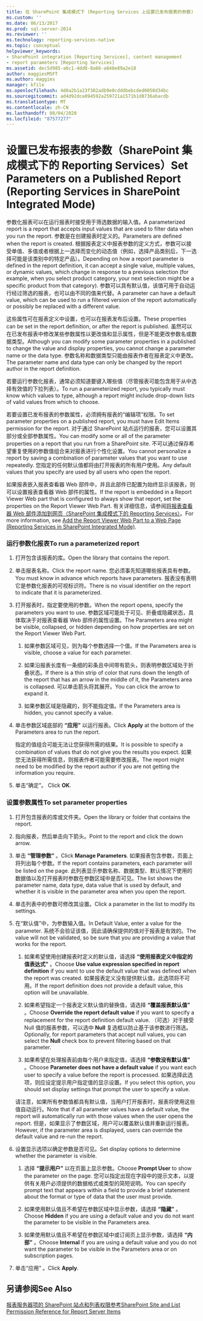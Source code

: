```yaml
---
title: 在 SharePoint 集成模式下 (Reporting Services 上设置已发布报表的参数) |Microsoft Docs
ms.custom: ''
ms.date: 06/13/2017
ms.prod: sql-server-2014
ms.reviewer: ''
ms.technology: reporting-services-native
ms.topic: conceptual
helpviewer_keywords:
- SharePoint integration [Reporting Services], content management
- report parameters [Reporting Services]
ms.assetid: dec5d985-a6c1-4dd8-8a66-a848e89a2e18
author: maggiesMSFT
ms.author: maggies
manager: kfile
ms.openlocfilehash: 4d0a2b1a23f382adb9e0cdddbebcded0050d34bc
ms.sourcegitcommit: ad4d92dce894592a259721a1571b1d8736abacdb
ms.translationtype: MT
ms.contentlocale: zh-CN
ms.lasthandoff: 08/04/2020
ms.locfileid: "87577277"
---
```

# <a name="set-parameters-on-a-published-report-reporting-services-in-sharepoint-integrated-mode"></a><span data-ttu-id="dcab5-102">设置已发布报表的参数（SharePoint 集成模式下的 Reporting Services）</span><span class="sxs-lookup"><span data-stu-id="dcab5-102">Set Parameters on a Published Report (Reporting Services in SharePoint Integrated Mode)</span></span>
  <span data-ttu-id="dcab5-103">参数化报表可以在运行报表时接受用于筛选数据的输入值。</span><span class="sxs-lookup"><span data-stu-id="dcab5-103">A parameterized report is a report that accepts input values that are used to filter data when you run the report.</span></span> <span data-ttu-id="dcab5-104">参数是在创建报表时定义的。</span><span class="sxs-lookup"><span data-stu-id="dcab5-104">Parameters are defined when the report is created.</span></span> <span data-ttu-id="dcab5-105">根据报表定义中报表参数的定义方式，参数可以接受单值、多值或者根据上一选择而变化的动态值（例如，选择产品类别后，下一选择可能是该类别中的特定产品）。</span><span class="sxs-lookup"><span data-stu-id="dcab5-105">Depending on how a report parameter is defined in the report definition, it can accept a single value, multiple values, or dynamic values, which change in response to a previous selection (for example, when you select product category, your next selection might be a specific product from that category).</span></span> <span data-ttu-id="dcab5-106">参数可以具有默认值，该值可用于自动运行经过筛选的报表，也可以由不同的值来代替。</span><span class="sxs-lookup"><span data-stu-id="dcab5-106">A parameter can have a default value, which can be used to run a filtered version of the report automatically or possibly be replaced with a different value.</span></span>  
  
 <span data-ttu-id="dcab5-107">这些属性可在报表定义中设置，也可以在报表发布后设置。</span><span class="sxs-lookup"><span data-stu-id="dcab5-107">These properties can be set in the report definition, or after the report is published.</span></span> <span data-ttu-id="dcab5-108">虽然可以在已发布报表中修改某些参数属性以更改值和显示属性，但是不能更改参数名或数据类型。</span><span class="sxs-lookup"><span data-stu-id="dcab5-108">Although you can modify some parameter properties in a published to change the value and display properties, you cannot change a parameter name or the data type.</span></span> <span data-ttu-id="dcab5-109">参数名称和数据类型只能由报表作者在报表定义中更改。</span><span class="sxs-lookup"><span data-stu-id="dcab5-109">The parameter name and data type can only be changed by the report author in the report definition.</span></span>  
  
 <span data-ttu-id="dcab5-110">若要运行参数化报表，通常必须知道要键入哪些值（尽管报表可能包含用于从中选择有效值的下拉列表）。</span><span class="sxs-lookup"><span data-stu-id="dcab5-110">To run a parameterized report, you typically must know which values to type, although a report might include drop-down lists of valid values from which to choose.</span></span>  
  
 <span data-ttu-id="dcab5-111">若要设置已发布报表的参数属性，必须拥有报表的“编辑项”权限。</span><span class="sxs-lookup"><span data-stu-id="dcab5-111">To set parameter properties on a published report, you must have Edit Items permission for the report.</span></span> <span data-ttu-id="dcab5-112">对于通过 SharePoint 站点运行的报表，您可以设置其部分或全部参数属性。</span><span class="sxs-lookup"><span data-stu-id="dcab5-112">You can modify some or all of the parameter properties on a report that you run from a SharePoint site.</span></span> <span data-ttu-id="dcab5-113">不可以通过保存希望重复使用的参数值组合来对报表进行个性化设置。</span><span class="sxs-lookup"><span data-stu-id="dcab5-113">You cannot personalize a report by saving a combination of parameter values that you want to use repeatedly.</span></span> <span data-ttu-id="dcab5-114">您指定的任何默认值都将由打开报表的所有用户使用。</span><span class="sxs-lookup"><span data-stu-id="dcab5-114">Any default values that you specify are used by all users who open the report.</span></span>  
  
 <span data-ttu-id="dcab5-115">如果报表嵌入报表查看器 Web 部件中，并且此部件已配置为始终显示该报表，则可以设置报表查看器 Web 部件的属性。</span><span class="sxs-lookup"><span data-stu-id="dcab5-115">If the report is embedded in a Report Viewer Web part that is configured to always show that report, set the properties on the Report Viewer Web Part.</span></span> <span data-ttu-id="dcab5-116">有关详细信息，请参阅[将报表查看器 Web 部件添加到网页（SharePoint 集成模式下的 Reporting Services）](../report-server-sharepoint/add-reporting-services-content-types-to-a-sharepoint-library.md)。</span><span class="sxs-lookup"><span data-stu-id="dcab5-116">For more information, see [Add the Report Viewer Web Part to a Web Page &#40;Reporting Services in SharePoint Integrated Mode&#41;](../report-server-sharepoint/add-reporting-services-content-types-to-a-sharepoint-library.md).</span></span>  
  
### <a name="to-run-a-parameterized-report"></a><span data-ttu-id="dcab5-117">运行参数化报表</span><span class="sxs-lookup"><span data-stu-id="dcab5-117">To run a parameterized report</span></span>  
  
1.  <span data-ttu-id="dcab5-118">打开包含该报表的库。</span><span class="sxs-lookup"><span data-stu-id="dcab5-118">Open the library that contains the report.</span></span>  
  
2.  <span data-ttu-id="dcab5-119">单击报表名称。</span><span class="sxs-lookup"><span data-stu-id="dcab5-119">Click the report name.</span></span> <span data-ttu-id="dcab5-120">您必须事先知道哪些报表具有参数。</span><span class="sxs-lookup"><span data-stu-id="dcab5-120">You must know in advance which reports have parameters.</span></span> <span data-ttu-id="dcab5-121">报表没有表明它是参数化报表的可视标识符。</span><span class="sxs-lookup"><span data-stu-id="dcab5-121">There is no visual identifier on the report to indicate that it is parameterized.</span></span>  
  
3.  <span data-ttu-id="dcab5-122">打开报表时，指定要使用的参数。</span><span class="sxs-lookup"><span data-stu-id="dcab5-122">When the report opens, specify the parameters you want to use.</span></span> <span data-ttu-id="dcab5-123">参数区域可能处于可见、折叠或隐藏状态，具体取决于对报表查看器 Web 部件的属性设置。</span><span class="sxs-lookup"><span data-stu-id="dcab5-123">The Parameters area might be visible, collapsed, or hidden depending on how properties are set on the Report Viewer Web Part.</span></span>  
  
    1.  <span data-ttu-id="dcab5-124">如果参数区域可见，则为每个参数选择一个值。</span><span class="sxs-lookup"><span data-stu-id="dcab5-124">If the Parameters area is visible, choose a value for each parameter.</span></span>  
  
    2.  <span data-ttu-id="dcab5-125">如果沿报表长度有一条细的彩条且中间带有箭头，则表明参数区域处于折叠状态。</span><span class="sxs-lookup"><span data-stu-id="dcab5-125">If there is a thin strip of color that runs down the length of the report that has an arrow in the middle of it, the Parameters area is collapsed.</span></span> <span data-ttu-id="dcab5-126">可以单击箭头将其展开。</span><span class="sxs-lookup"><span data-stu-id="dcab5-126">You can click the arrow to expand it.</span></span>  
  
    3.  <span data-ttu-id="dcab5-127">如果参数区域是隐藏的，则不能指定值。</span><span class="sxs-lookup"><span data-stu-id="dcab5-127">If the Parameters area is hidden, you cannot specify a value.</span></span>  
  
4.  <span data-ttu-id="dcab5-128">单击参数区域底部的 **“应用”** 以运行报表。</span><span class="sxs-lookup"><span data-stu-id="dcab5-128">Click **Apply** at the bottom of the Parameters area to run the report.</span></span>  
  
     <span data-ttu-id="dcab5-129">指定的值组合可能无法让您获得所需的结果。</span><span class="sxs-lookup"><span data-stu-id="dcab5-129">It is possible to specify a combination of values that do not give you the results you expect.</span></span> <span data-ttu-id="dcab5-130">如果您无法获得所需信息，则报表作者可能需要修改报表。</span><span class="sxs-lookup"><span data-stu-id="dcab5-130">The report might need to be modified by the report author if you are not getting the information you require.</span></span>  
  
5.  <span data-ttu-id="dcab5-131">单击“确定”。 </span><span class="sxs-lookup"><span data-stu-id="dcab5-131">Click **OK**.</span></span>  
  
### <a name="to-set-parameter-properties"></a><span data-ttu-id="dcab5-132">设置参数属性</span><span class="sxs-lookup"><span data-stu-id="dcab5-132">To set parameter properties</span></span>  
  
1.  <span data-ttu-id="dcab5-133">打开包含报表的库或文件夹。</span><span class="sxs-lookup"><span data-stu-id="dcab5-133">Open the library or folder that contains the report.</span></span>  
  
2.  <span data-ttu-id="dcab5-134">指向报表，然后单击向下箭头。</span><span class="sxs-lookup"><span data-stu-id="dcab5-134">Point to the report and click the down arrow.</span></span>  
  
3.  <span data-ttu-id="dcab5-135">单击 **“管理参数”** 。</span><span class="sxs-lookup"><span data-stu-id="dcab5-135">Click **Manage Parameters**.</span></span> <span data-ttu-id="dcab5-136">如果报表包含参数，页面上将列出每个参数。</span><span class="sxs-lookup"><span data-stu-id="dcab5-136">If the report contains parameters, each parameter will be listed on the page.</span></span> <span data-ttu-id="dcab5-137">此列表显示参数名称、数据类型、默认情况下使用的数据值以及打开报表时参数在参数区域中是否可见。</span><span class="sxs-lookup"><span data-stu-id="dcab5-137">The list shows the parameter name, data type, data value that is used by default, and whether it is visible in the parameter area when you open the report.</span></span>  
  
4.  <span data-ttu-id="dcab5-138">单击列表中的参数可修改其设置。</span><span class="sxs-lookup"><span data-stu-id="dcab5-138">Click a parameter in the list to modify its settings.</span></span>  
  
5.  <span data-ttu-id="dcab5-139">在“默认值”中，为参数输入值。</span><span class="sxs-lookup"><span data-stu-id="dcab5-139">In Default Value, enter a value for the parameter.</span></span> <span data-ttu-id="dcab5-140">系统不会验证该值，因此请确保提供的值对于报表是有效的。</span><span class="sxs-lookup"><span data-stu-id="dcab5-140">The value will not be validated, so be sure that you are providing a value that works for the report.</span></span>  
  
    1.  <span data-ttu-id="dcab5-141">如果希望使用创建报表时定义的默认值，请选择 **“使用报表定义中指定的值表达式”** 。</span><span class="sxs-lookup"><span data-stu-id="dcab5-141">Choose **Use value expression specified in report definition** if you want to use the default value that was defined when the report was created.</span></span> <span data-ttu-id="dcab5-142">如果报表定义没有提供默认值，此选项将不可用。</span><span class="sxs-lookup"><span data-stu-id="dcab5-142">If the report definition does not provide a default value, this option will be unavailable.</span></span>  
  
    2.  <span data-ttu-id="dcab5-143">如果希望指定一个报表定义默认值的替换值，请选择 **“覆盖报表默认值”** 。</span><span class="sxs-lookup"><span data-stu-id="dcab5-143">Choose **Override the report default value** if you want to specify a replacement for the report definition default value.</span></span> <span data-ttu-id="dcab5-144">（可选）对于接受 Null 值的报表参数，可以选中 **Null** 复选框以防止基于该参数进行筛选。</span><span class="sxs-lookup"><span data-stu-id="dcab5-144">Optionally, for report parameters that accept null values, you can select the **Null** check box to prevent filtering based on that parameter.</span></span>  
  
    3.  <span data-ttu-id="dcab5-145">如果希望在处理报表前由每个用户来指定值，请选择 **“参数没有默认值”** 。</span><span class="sxs-lookup"><span data-stu-id="dcab5-145">Choose **Parameter does not have a default value** if you want each user to specify a value before the report is processed.</span></span> <span data-ttu-id="dcab5-146">如果选择此选项，则应设定提示用户指定值的显示设置。</span><span class="sxs-lookup"><span data-stu-id="dcab5-146">If you select this option, you should set display settings that prompt the user to specify a value.</span></span>  
  
     <span data-ttu-id="dcab5-147">请注意，如果所有参数值都具有默认值，当用户打开报表时，报表将使用这些值自动运行。</span><span class="sxs-lookup"><span data-stu-id="dcab5-147">Note that if all parameter values have a default value, the report will automatically run with those values when the user opens the report.</span></span> <span data-ttu-id="dcab5-148">但是，如果显示了参数区域，用户可以覆盖默认值并重新运行报表。</span><span class="sxs-lookup"><span data-stu-id="dcab5-148">However, if the parameter area is displayed, users can override the default value and re-run the report.</span></span>  
  
6.  <span data-ttu-id="dcab5-149">设置显示选项以确定参数是否可见。</span><span class="sxs-lookup"><span data-stu-id="dcab5-149">Set display options to determine whether the parameter is visible.</span></span>  
  
    1.  <span data-ttu-id="dcab5-150">选择 **“提示用户”** 以在页面上显示参数。</span><span class="sxs-lookup"><span data-stu-id="dcab5-150">Choose **Prompt User** to show the parameter on the page.</span></span> <span data-ttu-id="dcab5-151">您可以指定出现在字段中的提示文本，以提供有关用户必须提供的数据格式或类型的简短说明。</span><span class="sxs-lookup"><span data-stu-id="dcab5-151">You can specify prompt text that appears within a field to provide a brief statement about the format or type of data that the user must provide.</span></span>  
  
    2.  <span data-ttu-id="dcab5-152">如果使用默认值且不希望在参数区域中显示参数，请选择 **“隐藏”** 。</span><span class="sxs-lookup"><span data-stu-id="dcab5-152">Choose **Hidden** if you are using a default value and you do not want the parameter to be visible in the Parameters area.</span></span>  
  
    3.  <span data-ttu-id="dcab5-153">如果使用默认值且不希望在参数区域中或订阅页上显示参数，请选择 **“内部”** 。</span><span class="sxs-lookup"><span data-stu-id="dcab5-153">Choose **Internal** if you are using a default value and you do not want the parameter to be visible in the Parameters area or on subscription pages.</span></span>  
  
7.  <span data-ttu-id="dcab5-154">单击“应用”  。</span><span class="sxs-lookup"><span data-stu-id="dcab5-154">Click **Apply**.</span></span>  
  
## <a name="see-also"></a><span data-ttu-id="dcab5-155">另请参阅</span><span class="sxs-lookup"><span data-stu-id="dcab5-155">See Also</span></span>  
 [<span data-ttu-id="dcab5-156">报表服务器项的 SharePoint 站点和列表权限参考</span><span class="sxs-lookup"><span data-stu-id="dcab5-156">SharePoint Site and List Permission Reference for Report Server Items</span></span>](../security/sharepoint-site-and-list-permission-reference-for-report-server-items.md)  
  
  
